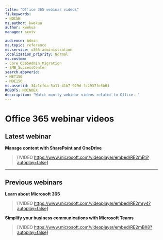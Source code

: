 ```yaml
---
title: "Office 365 webinar videos"
f1.keywords:
- NOCSH
ms.author: kwekua
author: kwekua
manager: scotv

audience: Admin
ms.topic: reference
ms.service: o365-administration
localization_priority: Normal
ms.custom:
- Core_O365Admin_Migration
- SMB_SuccessCenter
search.appverid:
- MET150
- MOE150
ms.assetid: 34c1cfda-5a11-41b7-929d-fc2937fe8b61
ROBOTS: NOINDEX
description: "Watch montly webinar videos related to Office. "
---
```


# Office 365 webinar videos
## Latest webinar
  
**Manage content with SharePoint and OneDrive**
> [!VIDEO https://www.microsoft.com/videoplayer/embed/RE2mEti?autoplay=false]
  
  
****
## Previous webinars

**Learn about Microsoft 365**
> [!VIDEO https://www.microsoft.com/videoplayer/embed/RE2mry4?autoplay=false]
  
  
**Simplify your business communications with Microsoft Teams**
> [!VIDEO https://www.microsoft.com/videoplayer/embed/RE2mBX8?autoplay=false]
  

  

